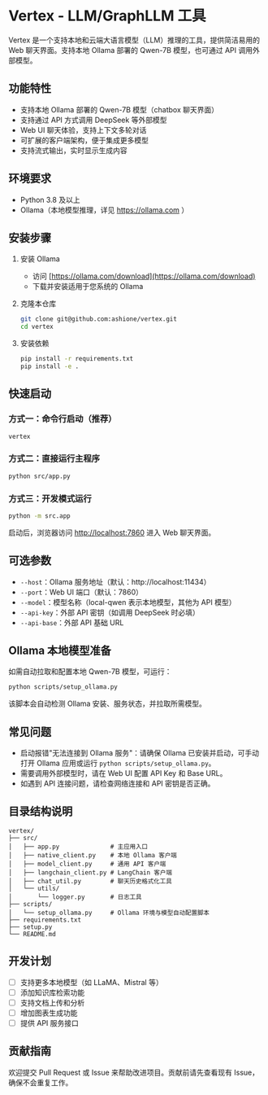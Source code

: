 


          
# Vertex - LLM/GraphLLM 工具

Vertex 是一个支持本地和云端大语言模型（LLM）推理的工具，提供简洁易用的 Web 聊天界面。支持本地 Ollama 部署的 Qwen-7B 模型，也可通过 API 调用外部模型。

## 功能特性

- 支持本地 Ollama 部署的 Qwen-7B 模型（chatbox 聊天界面）
- 支持通过 API 方式调用 DeepSeek 等外部模型
- Web UI 聊天体验，支持上下文多轮对话
- 可扩展的客户端架构，便于集成更多模型
- 支持流式输出，实时显示生成内容

## 环境要求

- Python 3.8 及以上
- Ollama（本地模型推理，详见 https://ollama.com ）

## 安装步骤

1. 安装 Ollama

   - 访问 [https://ollama.com/download](https://ollama.com/download)
   - 下载并安装适用于您系统的 Ollama

2. 克隆本仓库

   ```bash
   git clone git@github.com:ashione/vertex.git
   cd vertex
   ```

3. 安装依赖

   ```bash
   pip install -r requirements.txt
   pip install -e .
   ```

## 快速启动

### 方式一：命令行启动（推荐）

```bash
vertex
```

### 方式二：直接运行主程序

```bash
python src/app.py
```

### 方式三：开发模式运行

```bash
python -m src.app
```

启动后，浏览器访问 [http://localhost:7860](http://localhost:7860) 进入 Web 聊天界面。

## 可选参数

- `--host`：Ollama 服务地址（默认：http://localhost:11434）
- `--port`：Web UI 端口（默认：7860）
- `--model`：模型名称（local-qwen 表示本地模型，其他为 API 模型）
- `--api-key`：外部 API 密钥（如调用 DeepSeek 时必填）
- `--api-base`：外部 API 基础 URL

## Ollama 本地模型准备

如需自动拉取和配置本地 Qwen-7B 模型，可运行：

```bash
python scripts/setup_ollama.py
```

该脚本会自动检测 Ollama 安装、服务状态，并拉取所需模型。

## 常见问题

- 启动报错"无法连接到 Ollama 服务"：请确保 Ollama 已安装并启动，可手动打开 Ollama 应用或运行 `python scripts/setup_ollama.py`。
- 需要调用外部模型时，请在 Web UI 配置 API Key 和 Base URL。
- 如遇到 API 连接问题，请检查网络连接和 API 密钥是否正确。

## 目录结构说明

```
vertex/
├── src/
│   ├── app.py              # 主应用入口
│   ├── native_client.py    # 本地 Ollama 客户端
│   ├── model_client.py     # 通用 API 客户端
│   ├── langchain_client.py # LangChain 客户端
│   ├── chat_util.py        # 聊天历史格式化工具
│   └── utils/
│       └── logger.py       # 日志工具
├── scripts/
│   └── setup_ollama.py     # Ollama 环境与模型自动配置脚本
├── requirements.txt
├── setup.py
└── README.md
```

## 开发计划

- [ ] 支持更多本地模型（如 LLaMA、Mistral 等）
- [ ] 添加知识库检索功能
- [ ] 支持文档上传和分析
- [ ] 增加图表生成功能
- [ ] 提供 API 服务接口

## 贡献指南

欢迎提交 Pull Request 或 Issue 来帮助改进项目。贡献前请先查看现有 Issue，确保不会重复工作。